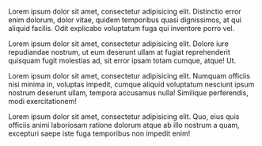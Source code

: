Lorem ipsum dolor sit amet, consectetur adipisicing elit. Distinctio error enim dolorum, dolor vitae, quidem temporibus quasi dignissimos, at qui aliquid facilis. Odit explicabo voluptatum fuga qui inventore porro vel.

Lorem ipsum dolor sit amet, consectetur adipisicing elit. Dolore iure repudiandae nostrum, ut eum deserunt ullam at fugiat reprehenderit quisquam fugit molestias ad, sit error ipsam totam cumque, atque! Ut.

Lorem ipsum dolor sit amet, consectetur adipisicing elit. Numquam officiis nisi minima in, voluptas impedit, cumque aliquid voluptatum nesciunt ipsum nostrum deserunt ullam, tempora accusamus nulla! Similique perferendis, modi exercitationem!

Lorem ipsum dolor sit amet, consectetur adipisicing elit. Quo, eius quis officiis animi laboriosam ratione dolorum atque ab illo nostrum a quam, excepturi saepe iste fuga temporibus non impedit enim!
